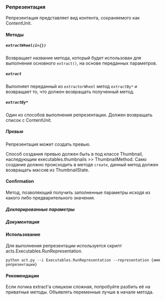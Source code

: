 ### Репрезентация

Репрезентация представляет вид контента, сохраняемого как ContentUnit.

#### Методы

##### `extractWheel(i={})`

Возвращает название метода, который будет использован для выполнения основного `extract()`, на основе переданных параметров.

##### `extract`

Выполняет переданный из `extractorWheel` метод `extractBy*` и возвращает то, что должен возвращать полученный метод.

##### `extractBy*`

Один из способов выполнения репрезентации. Должен возвращать список с ContentUnit.

##### Превью

Репрезентация может создать превью.

Способ создания превью должен быть в под классе Thumbnail, наследующим executables.thumbnails >> ThumbnailMethod. Само создание должно происходить в методе `create`, данный метод должен возвращать массив из ThumbnailState.

#### Confirmation

Метод, позволяющий получить заполненные параметры исходя из какого либо предварительного значения.

##### Декларированные параметры

##### Документация

#### Использование

Для выполнения репрезентации используется скрипт acts.Executables.RunRepresentation.

```
python act.py --i Executables.RunRepresentation --representation {имя репрезентации}
```

#### Рекомендации

Если логика extract'а слишком сложная, попробуйте разбить её на приватные методы. Объявлять переменные лучше в начале метода.
